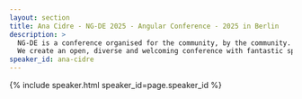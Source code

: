 ```yaml
---
layout: section
title: Ana Cidre - NG-DE 2025 - Angular Conference - 2025 in Berlin
description: >
  NG-DE is a conference organised for the community, by the community.
  We create an open, diverse and welcoming conference with fantastic speakers and a warm and friendly environment. 
speaker_id: ana-cidre
---
```


{% include speaker.html speaker_id=page.speaker_id %}
